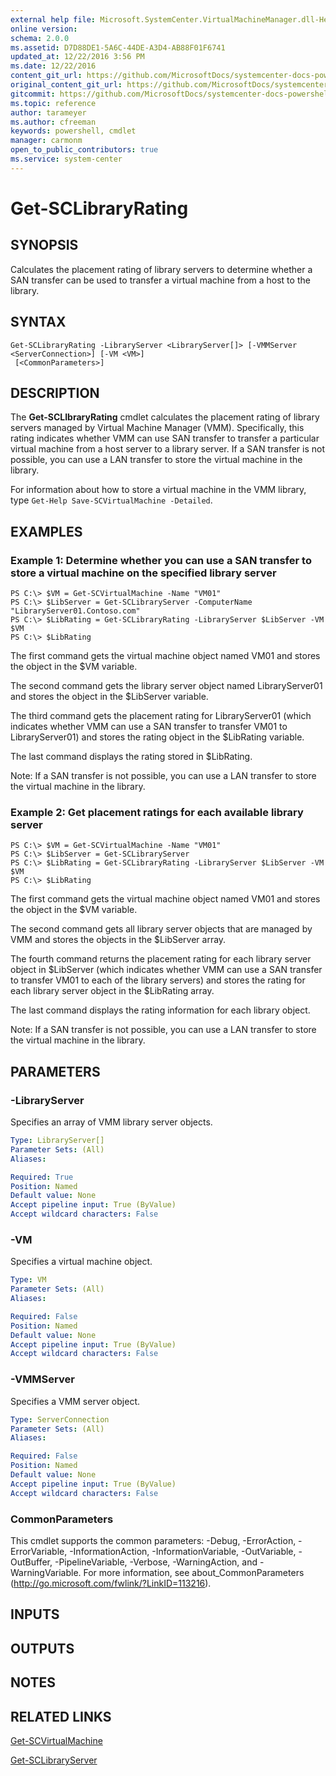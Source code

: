 ```yaml
---
external help file: Microsoft.SystemCenter.VirtualMachineManager.dll-Help.xml
online version: 
schema: 2.0.0
ms.assetid: D7D88DE1-5A6C-44DE-A3D4-AB88F01F6741
updated_at: 12/22/2016 3:56 PM
ms.date: 12/22/2016
content_git_url: https://github.com/MicrosoftDocs/systemcenter-docs-powershell/blob/live/systemcenter-cmdlets/SystemCenter2016/VirtualMachineManager/vlatest/Get-SCLibraryRating.md
original_content_git_url: https://github.com/MicrosoftDocs/systemcenter-docs-powershell/blob/live/systemcenter-cmdlets/SystemCenter2016/VirtualMachineManager/vlatest/Get-SCLibraryRating.md
gitcommit: https://github.com/MicrosoftDocs/systemcenter-docs-powershell/blob/96e5647587661652225fbdd2c797cd4d59d542bc/systemcenter-cmdlets/SystemCenter2016/VirtualMachineManager/vlatest/Get-SCLibraryRating.md
ms.topic: reference
author: tarameyer
ms.author: cfreeman
keywords: powershell, cmdlet
manager: carmonm
open_to_public_contributors: true
ms.service: system-center
---
```


# Get-SCLibraryRating

## SYNOPSIS
Calculates the placement rating of library servers to determine whether a SAN transfer can be used to transfer a virtual machine from a host to the library.

## SYNTAX

```
Get-SCLibraryRating -LibraryServer <LibraryServer[]> [-VMMServer <ServerConnection>] [-VM <VM>]
 [<CommonParameters>]
```

## DESCRIPTION
The **Get-SCLIbraryRating** cmdlet calculates the placement rating of library servers managed by Virtual Machine Manager (VMM).
Specifically, this rating indicates whether VMM can use SAN transfer to transfer a particular virtual machine from a host server to a library server.
If a SAN transfer is not possible, you can use a LAN transfer to store the virtual machine in the library.

For information about how to store a virtual machine in the VMM library, type `Get-Help Save-SCVirtualMachine -Detailed`.

## EXAMPLES

### Example 1: Determine whether you can use a SAN transfer to store a virtual machine on the specified library server
```
PS C:\> $VM = Get-SCVirtualMachine -Name "VM01"
PS C:\> $LibServer = Get-SCLibraryServer -ComputerName "LibraryServer01.Contoso.com" 
PS C:\> $LibRating = Get-SCLibraryRating -LibraryServer $LibServer -VM $VM
PS C:\> $LibRating
```

The first command gets the virtual machine object named VM01 and stores the object in the $VM variable.

The second command gets the library server object named LibraryServer01 and stores the object in the $LibServer variable.

The third command gets the placement rating for LibraryServer01 (which indicates whether VMM can use a SAN transfer to transfer VM01 to LibraryServer01) and stores the rating object in the $LibRating variable.

The last command displays the rating stored in $LibRating.

Note: If a SAN transfer is not possible, you can use a LAN transfer to store the virtual machine in the library.

### Example 2: Get placement ratings for each available library server
```
PS C:\> $VM = Get-SCVirtualMachine -Name "VM01"
PS C:\> $LibServer = Get-SCLibraryServer 
PS C:\> $LibRating = Get-SCLibraryRating -LibraryServer $LibServer -VM $VM
PS C:\> $LibRating
```

The first command gets the virtual machine object named VM01 and stores the object in the $VM variable.

The second command gets all library server objects that are managed by VMM and stores the objects in the $LibServer array.

The fourth command returns the placement rating for each library server object in $LibServer (which indicates whether VMM can use a SAN transfer to transfer VM01 to each of the library servers) and stores the rating for each library server object in the $LibRating array.

The last command displays the rating information for each library object.

Note: If a SAN transfer is not possible, you can use a LAN transfer to store the virtual machine in the library.

## PARAMETERS

### -LibraryServer
Specifies an array of VMM library server objects.

```yaml
Type: LibraryServer[]
Parameter Sets: (All)
Aliases: 

Required: True
Position: Named
Default value: None
Accept pipeline input: True (ByValue)
Accept wildcard characters: False
```

### -VM
Specifies a virtual machine object.

```yaml
Type: VM
Parameter Sets: (All)
Aliases: 

Required: False
Position: Named
Default value: None
Accept pipeline input: True (ByValue)
Accept wildcard characters: False
```

### -VMMServer
Specifies a VMM server object.

```yaml
Type: ServerConnection
Parameter Sets: (All)
Aliases: 

Required: False
Position: Named
Default value: None
Accept pipeline input: True (ByValue)
Accept wildcard characters: False
```

### CommonParameters
This cmdlet supports the common parameters: -Debug, -ErrorAction, -ErrorVariable, -InformationAction, -InformationVariable, -OutVariable, -OutBuffer, -PipelineVariable, -Verbose, -WarningAction, and -WarningVariable. For more information, see about_CommonParameters (http://go.microsoft.com/fwlink/?LinkID=113216).

## INPUTS

## OUTPUTS

## NOTES

## RELATED LINKS

[Get-SCVirtualMachine](xref:SystemCenter2016/VirtualMachineManager/vlatest/Get-SCVirtualMachine.md)

[Get-SCLibraryServer](xref:SystemCenter2016/VirtualMachineManager/vlatest/Get-SCLibraryServer.md)

